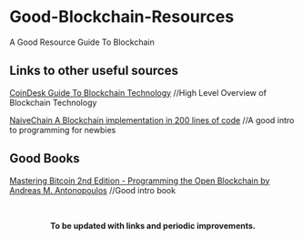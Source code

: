 # Good-Blockchain-Resources
A Good Resource Guide To Blockchain

## Links to other useful sources

[CoinDesk Guide To Blockchain Technology](https://www.coindesk.com/information/ "CoinDesk Blockchain Guide") //High Level Overview of Blockchain Technology

[NaiveChain A Blockchain implementation in 200 lines of code](https://github.com/lhartikk/naivechain "NaiveChain") //A good intro to programming for newbies

## Good Books

[Mastering Bitcoin 2nd Edition - Programming the Open Blockchain by Andreas M. Antonopoulos](https://github.com/WizardOfAus/bitcoinbook") //Good intro book

&nbsp;

<p align="center">
  <b>To be updated with links and periodic improvements.</b>
</p>


